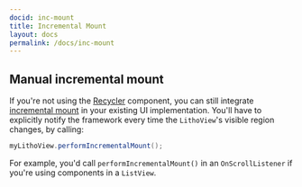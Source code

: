 ```yaml
---
docid: inc-mount
title: Incremental Mount
layout: docs
permalink: /docs/inc-mount
---
```


## Manual incremental mount

If you're not using the [Recycler](javadoc/com/facebook/litho/widget/Recycler) component, you can still integrate [incremental mount](/docs/intro#incremental-mount) in your existing UI implementation. You'll have to explicitly notify the framework every time the `LithoView`'s visible region changes, by calling:

```java
myLithoView.performIncrementalMount();
```

For example, you'd call `performIncrementalMount()` in an `OnScrollListener` if you're using components in a `ListView`.

